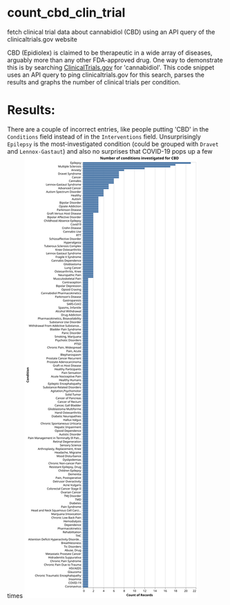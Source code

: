 # count_cbd_clin_trial
fetch clinical trial data about cannabidiol (CBD) using an API query of the clinicaltrials.gov website

CBD (Epidiolex) is claimed to be therapeutic in a wide array of diseases, arguably more than any other FDA-approved drug. One way to demonstrate this is by searching [ClinicalTrials.gov](https://clinicaltrials.gov/) for 'cannabidiol'. This code snippet uses an API query to ping clinicaltrials.gov for this search, parses the results and graphs the number of clinical trials per condition. 

# Results:
There are a couple of incorrect entries, like people putting 'CBD' in the `Conditions` field instead of in the `Interventions` field. Unsurprisingly `Epilepsy` is the most-investigated condition (could be grouped with `Dravet` and `Lennox-Gastaut`) and also no surprises that COVID-19 pops up a few times
![alt text](visualization.svg "Title")
